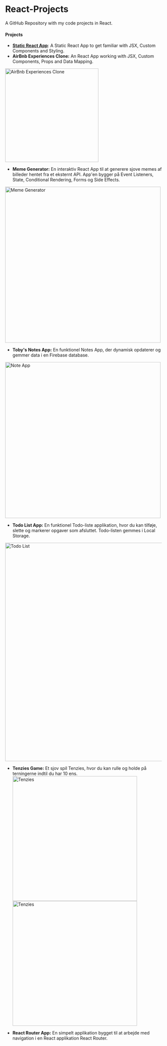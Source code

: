 # React-Projects
 A GitHub Repository with my code projects in React. 

#### **Projects**
* **[Static React App](https://static-react-app-project1.netlify.app/)**: A Static React App to get familiar with JSX, Custom Components and Styling.
* **AirBnb Experiences Clone:** An React App working with JSX, Custom Components, Props and Data Mapping.
<img width="300" alt="AirBnb Experiences Clone" src="https://github.com/user-attachments/assets/d9f30e06-8788-4d47-a714-4403ead2e79f">

* **Meme Generator:** En interaktiv React App til at generere sjove memes af billeder hentet fra et eksternt API. App'en bygger på Event Listeners, State, Conditional Rendering, Forms og Side Effects.
<img width="500" alt="Meme Generator" src="https://github.com/user-attachments/assets/a511d8ac-8d81-44a5-b5bf-c69f771aed01">

* **Toby's Notes App:** En funktionel Notes App, der dynamisk opdaterer og gemmer data i en Firebase database. 
<img width="500" alt="Note App" src="https://github.com/user-attachments/assets/ba15412f-0bb8-4b91-b084-c7c483072e84">

* **Todo List App:** En funktionel Todo-liste applikation, hvor du kan tilføje, slette og markerer opgaver som afsluttet. Todo-listen gemmes i Local Storage.
<img width="700" alt="Todo List" src="https://github.com/user-attachments/assets/8b82004a-080d-4546-8a46-fd93ce65f238">

* **Tenzies Game:** Et sjov spil Tenzies, hvor du kan rulle og holde på terningerne indtil du har 10 ens.
<img width="400" alt="Tenzies" src="https://github.com/user-attachments/assets/8726e001-2e15-426e-9604-dd3e51471833"> <img width="400" alt="Tenzies" src="https://github.com/user-attachments/assets/92f63810-589e-40b6-9d1a-d07cc526c376"> 

* **React Router App:** En simpelt applikation bygget til at arbejde med navigation i en React applikation React Router. 
